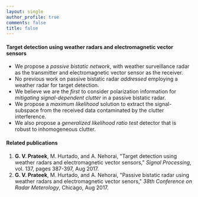 ```yaml
---
layout: single
author_profile: true
comments: false
title: false
---
```


#### Target detection using weather radars and electromagnetic vector sensors
* We propose a _passive bistatic network_, with weather surveillance radar as the transmitter and electromagnetic vector sensor as the receiver.
* No previous work on passive bistatic radar _addressed_ employing a weather radar for target detection.
* We believe we are the _first_ to consider polarization information for _mitigating signal-dependent clutter_ in a passive bistatic radar.
* We propose a _maximum likelihood_ solution to extract the signal-subspace from the received data contaminated by the clutter interference.
* We also propose a _generalized likelihood ratio test_ detector that is robust to inhomogeneous clutter.

#### Related publications
1. **G. V. Prateek**, M. Hurtado, and A. Nehorai, "Target detection using weather radars and electromagnetic vector sensors," _Signal Processing_, vol. 137, pages 387-397, Aug 2017.
2. **G. V. Prateek**, M. Hurtado, and A. Nehorai, "Passive bistatic radar using weather radars and electromagnetic vector senors," _38th Conference on Radar Meterology_, Chicago, Aug 2017.